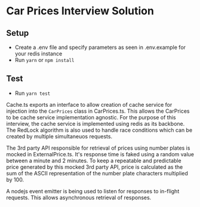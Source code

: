 # Car Prices Interview Solution

## Setup

- Create a .env file and specify parameters as seen in .env.example for your redis instance
- Run `yarn` or `npm install`

## Test

- Run `yarn test`

Cache.ts exports an interface to allow creation of cache service for injection into the `CarPrices` class in CarPrices.ts. This allows the CarPrices to be cache service implementation agnostic.
For the purpose of this interview, the cache service is implemented using redis as its backbone. The RedLock algorithm is also used to handle race conditions which can be created by multiple simultaneuos requests.

The 3rd party API responsible for retrieval of prices using number plates is mocked in ExternalPrice.ts. It's response time is faked using a random value between a minute and 2 minutes. To keep a repeatable and predictable price generated by this mocked 3rd party API, price is calculated as the sum of the ASCII representation of the number plate characters multiplied by 100.

A nodejs event emitter is being used to listen for responses to in-flight requests. This allows asynchronous retrieval of responses.
